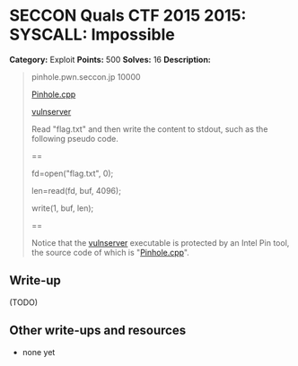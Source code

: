 # SECCON Quals CTF 2015 2015: SYSCALL: Impossible

**Category:** Exploit
**Points:** 500
**Solves:** 16
**Description:**

> pinhole.pwn.seccon.jp   10000
> 
> [Pinhole.cpp](./Pinhole.cpp)
> 
> [vulnserver](./vulnserver)
> 
> 
> Read "flag.txt" and then write the content to stdout, such as the following pseudo code.
> 
> ==
> 
> fd=open("flag.txt", 0);
> 
> len=read(fd, buf, 4096);
> 
> write(1, buf, len);
> 
> ==
> 
> 
> Notice that the [vulnserver](./vulnserver) executable is protected by an Intel Pin tool, the source code of which is "[Pinhole.cpp](./Pinhole.cpp)".


## Write-up

(TODO)

## Other write-ups and resources

* none yet
